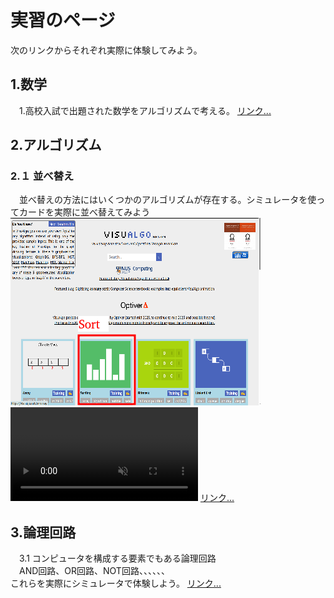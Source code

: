 <h1>実習のページ</h1>
次のリンクからそれぞれ実際に体験してみよう。<p>

<h2>1.数学</h2>
　1.高校入試で出題された数学をアルゴリズムで考える。
<a href="https://y2020am.github.io/Entrance_Q5" target="_blank">リンク...</a>

<h2>2.アルゴリズム</h2>
<h3>2.１ 並べ替え</h3>
　並べ替えの方法にはいくつかのアルゴリズムが存在する。シミュレータを使ってカードを実際に並べ替えてみよう<br>
<img src="simulator.png">
<span><video src="bubbleSort_400x300.mp4" controls muted></video></span>
<a href="https://visualgo.net/en" target="_blank">リンク...</a>

   

<h2>3.論理回路</h2>
　3.1 コンピュータを構成する要素でもある論理回路<br>
　AND回路、OR回路、NOT回路、、、、、、<br>
これらを実際にシミュレータで体験しよう。
<a href="https://www.falstad.com/circuit/" target="_blank">リンク...</a>


